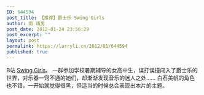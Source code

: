 ```yaml
---
ID: 644594
post_title: 【推荐】爵士乐 Swing Girls
author: 南 靖男
post_date: 2012-01-24 23:56:29
post_excerpt: ""
layout: post
permalink: https://larryli.cn/2012/01/644594
published: true
---
```

B站 <a href="http://www.bilibili.tv/video/av203081/">Swing Girls</a>。
一群参加学校暑期辅导的女高中生，误打误撞闯入了爵士乐的世界，对乐器一窍不通的她们，却渐渐发现音乐的迷人之处……
白石美帆的角色也不错，一开始就觉得很黑，但适当的时候总会表现出本片的主题。